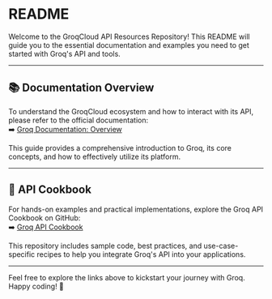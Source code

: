 # README

Welcome to the GroqCloud API Resources Repository! This README will guide you to the essential documentation and examples you need to get started with Groq's API and tools.

---

## 📚 Documentation Overview

To understand the GroqCloud ecosystem and how to interact with its API, please refer to the official documentation:  
➡️ [Groq Documentation: Overview](https://console.groq.com/docs/overview)

This guide provides a comprehensive introduction to Groq, its core concepts, and how to effectively utilize its platform.

---

## 🍳 API Cookbook

For hands-on examples and practical implementations, explore the Groq API Cookbook on GitHub:  
➡️ [Groq API Cookbook](https://github.com/groq/groq-api-cookbook)

This repository includes sample code, best practices, and use-case-specific recipes to help you integrate Groq's API into your applications.

---

Feel free to explore the links above to kickstart your journey with Groq. Happy coding! 🚀
